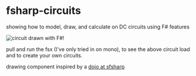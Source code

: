 fsharp-circuits
===============

showing how to model, draw, and calculate on DC circuits using F# features

![circuit drawn with F#!](https://raw2.github.com/orlandpm/fsharp-circuits/master/mycircuit.png)

pull and run the fsx (I've only tried in on mono), to see the above circuit load and to create your own circuits.

drawing component inspired by a [dojo at sfsharp](https://github.com/sfsharp/dojo-fractal-forest)
